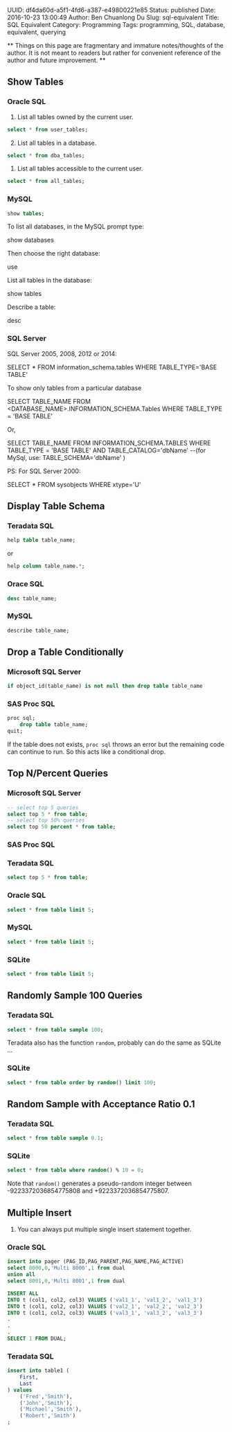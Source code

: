 UUID: df4da60d-a5f1-4fd6-a387-e49800221e85
Status: published
Date: 2016-10-23 13:00:49
Author: Ben Chuanlong Du
Slug: sql-equivalent
Title: SQL Equivalent
Category: Programming
Tags: programming, SQL, database, equivalent, querying

**
Things on this page are
fragmentary and immature notes/thoughts of the author.
It is not meant to readers
but rather for convenient reference of the author and future improvement.
**

## Show Tables

### Oracle SQL
1. List all tables owned by the current user.
```SQL
select * from user_tables;
```
2. List all tables in a database.
```SQL
select * from dba_tables;
```
1. List all tables accessible to the current user.
```SQL
select * from all_tables;
```

### MySQL
```SQL
show tables;
```
 To list all databases, in the MySQL prompt type:

 show databases

 Then choose the right database:

 use <database-name>

 List all tables in the database:

 show tables

 Describe a table:

 desc <table-name>

### SQL Server


SQL Server 2005, 2008, 2012 or 2014:

SELECT * FROM information_schema.tables WHERE TABLE_TYPE='BASE TABLE'

To show only tables from a particular database

SELECT TABLE_NAME FROM <DATABASE_NAME>.INFORMATION_SCHEMA.Tables WHERE TABLE_TYPE = 'BASE TABLE'

Or,

SELECT TABLE_NAME FROM INFORMATION_SCHEMA.TABLES WHERE TABLE_TYPE = 'BASE TABLE' AND TABLE_CATALOG='dbName' --(for MySql, use: TABLE_SCHEMA='dbName' )

PS: For SQL Server 2000:

SELECT * FROM sysobjects WHERE xtype='U' 



## Display Table Schema
### Teradata SQL
```SQL
help table table_name;
```
or
```SQL
help column table_name.*;
```

### Orace SQL
```SQL
desc table_name;
```

### MySQL
```SQL
describe table_name;
```

## Drop a Table Conditionally

### Microsoft SQL Server

```SQL
if object_id(table_name) is not null then drop table table_name
```

### SAS Proc SQL
```SQL
proc sql;
    drop table table_name;
quit;
```
If the table does not exists, 
`proc sql` throws an error but the remaining code can continue to run.
So this acts like a conditional drop. 

## Top N/Percent Queries

### Microsoft SQL Server
```SQL
-- select top 5 queries
select top 5 * from table;
-- select top 50% queries
select top 50 percent * from table;
```

### SAS Proc SQL

### Teradata SQL
```SQL
select top 5 * from table;
```

### Oracle SQL
```SQL
select * from table limit 5;
```

### MySQL
```SQL
select * from table limit 5;
```

### SQLite
```SQL
select * from table limit 5;
```

## Randomly Sample 100 Queries

### Teradata SQL
```SQL
select * from table sample 100;
```
Teradata also has the function `random`, 
probably can do the same as SQLite ...

### SQLite
```SQL
select * from table order by random() limit 100;
```

## Random Sample with Acceptance Ratio 0.1
### Teradata SQL
```SQL
select * from table sample 0.1;
```
### SQLite
```SQL
select * from table where random() % 10 = 0;
```
Note that `random()` generates a pseudo-random integer 
between -9223372036854775808 and +9223372036854775807. 

## Multiple Insert
1. You can always put multiple single insert statement together.
### Oracle SQL
```SQL
insert into pager (PAG_ID,PAG_PARENT,PAG_NAME,PAG_ACTIVE)
select 8000,0,'Multi 8000',1 from dual
union all 
select 8001,0,'Multi 8001',1 from dual
```
```SQL
INSERT ALL
INTO t (col1, col2, col3) VALUES ('val1_1', 'val1_2', 'val1_3')
INTO t (col1, col2, col3) VALUES ('val2_1', 'val2_2', 'val2_3')
INTO t (col1, col2, col3) VALUES ('val3_1', 'val3_2', 'val3_3')
.
.
.
SELECT 1 FROM DUAL;
```
### Teradata SQL
```SQL
insert into table1 (
    First,
    Last
) values 
    ('Fred','Smith'),
    ('John','Smith'),
    ('Michael','Smith'),
    ('Robert','Smith')
;
```
